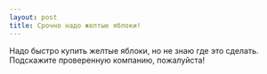```yaml
---
layout: post 
title: Срочно надо желтые яблоки! 
--- 
```

Надо быстро купить желтые яблоки, но не знаю где это сделать. Подскажите проверенную компанию, пожалуйста!